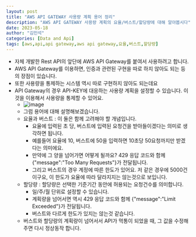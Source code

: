 ```yaml
---
layout: post
title: "AWS API GATEWAY 사용량 계획 용어 정리"
description: "AWS API GATEWAY 사용량 계획의 요율/버스트/할당량에 대해 알아봅시다"
date: 2023-05-18
author: "김민석"
categories: [Data and Api]
tags: [aws,api,api gateway,aws api gateway,요율,버스트,할당량]
---
```

- 자체 개발한 Rest API의 앞단에 AWS API Gateway를 붙여서 사용하려고 합니다.
- AWS API Gateway를 이용하면, 인증과 관련된 구현을 따로 하지 않아도 되는 등의 장점이 있습니다.
- 또한 사용량을 통제하는 시스템 역시 따로 구현하지 않아도 되는데요
- API Gateway의 경우 API-KEY에 대응하는 사용량 계획을 설정할 수 있습니다. 이것을 이용해서 사용량을 통제할 수 있어요.
  - ![image](https://github.com/reddol18/dev5min/assets/15623847/b12574bf-187b-4eb9-a0a4-7990b37086f9)
  - 그럼 용어에 대해 설명해보겠습니다.  
  - 요율과 버스트 : 이 둘은 함께 고려해야 할 개념입니다. 
    - 요율에 입력된 초 당, 버스트에 입력된 요청건을 받아들이겠다는 의미로 생각하면 됩니다.
    - 예를들어 요율에 10, 버스트에 50을 입력하면 10초당 50요청까지만 받겠다는 의미에요.
    - 만약에 그 양을 넘어가면 어떻게 될까요? 429 응답 코드와 함께 {"message":"Too Many Requests"}가 전달됩니다.
    - 그리고 버스트의 경우 계정에 따른 한도가 있어요. 저 같은 경우에 5000건 이구요, 이 한도가 요율에 따라 달라지지는 않는것으로 보입니다.
  - 할당량 : 할당량은 선택한 기준기간 동안에 허용되는 요청건수를 의미합니다.
    - 일/주/월 단위로 설정할 수 있습니다.
    - 계획량을 넘어서면 역시 429 응답 코드와 함께 {"message":"Limit Exceeded"}가 전달됩니다.
    - 버스트와 다르게 한도가 있지는 않는것 같습니다.
  - 버스트와 할당량의 계획량이 넘어서서 API가 먹통이 되었을 때, 그 값을 수정해주면 다시 정상동작 합니다.

